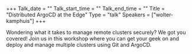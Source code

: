 +++
Talk_date = ""
Talk_start_time = ""
Talk_end_time = ""
Title = "Distributed ArgoCD at the Edge"
Type = "talk"
Speakers = ["wolter-kamphuis"]
+++

Wondering what it takes to manage remote clusters securely? We got you covered! Join us in this workshop where you can get your geek on and deploy and manage multiple clusters using Git and ArgoCD.

